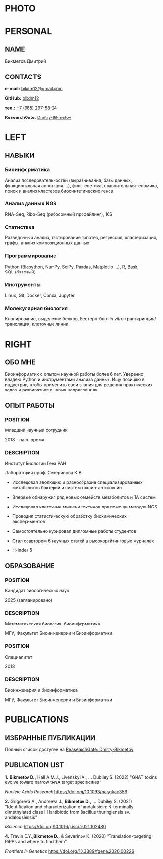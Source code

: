 # PHOTO

# PERSONAL

## NAME

Бикметов Дмитрий

## CONTACTS

<i class="fa-solid fa-envelope-square"></i> **e-mail:** [bikdm12@gmail.com](mailto:bikdm12@gmail.com "mailto:bikdm12@gmail.com")

<i class="fa-brands fa-github-square"></i> **GitHub:** [bikdm12](https://github.com/bikdm12 "Github: bikdm12")

<i class="fa-solid fa-phone-square"></i> **тел.:** [+7 (965) 297-58-24](tel:+79652975824 "tel:+79652975824")

<i class="ai ai-researchgate-square"></i> **ResearchGate:** [Dmitry-Bikmetov](https://www.researchgate.net/profile/Dmitry-Bikmetov "ReasearchGate: Dmitry-Bikmetov")

# LEFT

## НАВЫКИ

### Биоинформатика

Анализ последовательностей (выравнивания, базы данных, функциональная аннотация …), филогенетика, сравнительная геномика, поиск и анализ кластеров биосинтетических генов

### Анализ данных NGS

RNA-Seq, Ribo-Seq (рибосомный&nbsp;профайлинг), 16S

### Статистика

Разведочный анализ, тестирование гипотез, регрессия, кластеризация, графы, анализ композиционных данных

### Программирование

Python (Biopython, NumPy, SciPy, Pandas, Matplotlib …), R, Bash, SQL&nbsp;(базовый)

### Инструменты

Linux, Git, Docker, Conda, Jupyter

### Молекулярная биология

Клонирование, выделение белков, Вестерн-блот,*in vitro* транскрипция/трансляция, клеточные линии

# RIGHT

## ОБО МНЕ

Биоинформатик с опытом научной работы более 6 лет. Уверенно владею Python и инструментами анализа данных. Ищу позицию в индустрии, чтобы применить свои знания для решения практических задач и развиваться в новых направлениях.

## ОПЫТ РАБОТЫ

### POSITION

Младший научный сотрудник

2018 - наст. время

### DESCRIPTION  

Институт Биологии Гена РАН

Лаборатория проф. Северинова К.В.

- Исследовал эволюцию и разнообразие специализированных метаболитов бактерий и систем токсин-антитоксин

- Впервые обнаружил ряд новых семейств метаболитов и ТА систем

- Исследовал клеточные мишени токсинов при помощи методов NGS

- Проводил статистическую обработку биохимических экспериментов

- Самостоятельно курировал дипломные работы студентов

- Стал соавтором 6 научных статей в высокорейтинговых журналах

- H-index 5

## ОБРАЗОВАНИЕ

### POSITION

Кандидат биологических наук

2025 (запланировано)

### DESCRIPTION

Математическая биология, биоинформатика

МГУ, Факультет Биоинженерии и Биоинформатики

### POSITION

Специалитет

2018

### DESCRIPTION

Биоинженерия и биоинформатика

МГУ, Факультет Биоинженерии и Биоинформатики

# PUBLICATIONS

## ИЗБРАННЫЕ ПУБЛИКАЦИИ

Полный список доступен на [ReasearchGate: Dmitry-Bikmetov](https://www.researchgate.net/profile/Dmitry-Bikmetov "ReasearchGate: Dmitry-Bikmetov")

## PUBLICATION LIST

**1.** **Bikmetov D.,** Hall A.M.J., Livenskyi A., … Dubiley S. (2022) "GNAT toxins evolve toward narrow tRNA target specificities"

*Nucleic Acids Research* <https://doi.org/10.1093/nar/gkac356>

**2.** Grigoreva A., Andreeva J., **Bikmetov D.,** … Dubiley S. (2021) "Identification and characterization of andalusicin: N-terminally dimethylated class III lantibiotic from Bacillus thuringiensis sv. andalousiensis"

*iScience* <https://doi.org/10.1016/j.isci.2021.102480>


**4.** Travin D.Y.,**Bikmetov D.,** & Severinov K. (2020) "Translation-targeting RiPPs and where to find them"

*Frontiers in Genetics* <https://doi.org/10.3389/fgene.2020.00226>